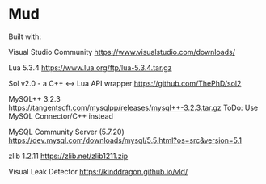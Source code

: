 # Mud

Built with:

Visual Studio Community
https://www.visualstudio.com/downloads/

Lua 5.3.4
https://www.lua.org/ftp/lua-5.3.4.tar.gz

Sol v2.0 - a C++ <-> Lua API wrapper
https://github.com/ThePhD/sol2

MySQL++ 3.2.3
https://tangentsoft.com/mysqlpp/releases/mysql++-3.2.3.tar.gz
ToDo: Use MySQL Connector/C++ instead

MySQL Community Server (5.7.20)
https://dev.mysql.com/downloads/mysql/5.5.html?os=src&version=5.1

zlib 1.2.11
https://zlib.net/zlib1211.zip

Visual Leak Detector
https://kinddragon.github.io/vld/
